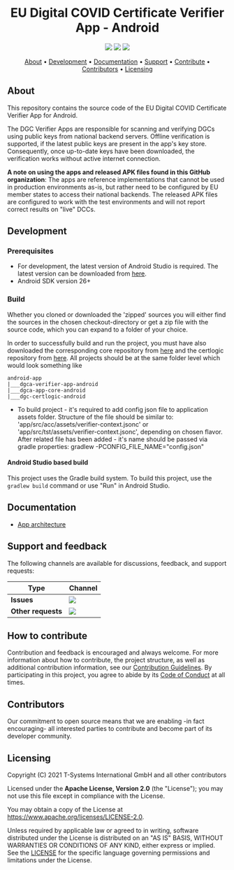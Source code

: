 <h1 align="center">
    EU Digital COVID Certificate Verifier App - Android
</h1>

<p align="center">
    <a href="/../../commits/" title="Last Commit"><img src="https://img.shields.io/github/last-commit/eu-digital-green-certificates/dgca-verifier-app-android?style=flat"></a>
    <a href="/../../issues" title="Open Issues"><img src="https://img.shields.io/github/issues/eu-digital-green-certificates/dgca-verifier-app-android?style=flat"></a>
    <a href="./LICENSE" title="License"><img src="https://img.shields.io/badge/License-Apache%202.0-green.svg?style=flat"></a>
</p>

<p align="center">
  <a href="#about">About</a> •
  <a href="#development">Development</a> •
  <a href="#documentation">Documentation</a> •
  <a href="#support-and-feedback">Support</a> •
  <a href="#how-to-contribute">Contribute</a> •
  <a href="#contributors">Contributors</a> •
  <a href="#licensing">Licensing</a>
</p>

## About

This repository contains the source code of the EU Digital COVID Certificate Verifier App for Android.

The DGC Verifier Apps are responsible for scanning and verifying DGCs using public keys from national backend servers. Offline verification is supported, if the latest public keys are present in the app's key store. Consequently, once up-to-date keys have been downloaded, the verification works without active internet connection. 

**A note on using the apps and released APK files found in this GitHub organization**: The apps are reference implementations that cannot be used in production environments as-is, but rather need to be configured by EU member states to access their national backends. The released APK files are configured to work with the test environments and will not report correct results on "live" DCCs.

## Development

### Prerequisites

- For development, the latest version of Android Studio is required. The latest version can be downloaded from [here](https://developer.android.com/studio/).
- Android SDK version 26+

### Build

Whether you cloned or downloaded the 'zipped' sources you will either find the sources in the chosen checkout-directory or get a zip file with the source code, which you can expand to a folder of your choice.

In order to successfully build and run the project, you must have also downloaded the corresponding core repository from [here](https://github.com/eu-digital-green-certificates/dgca-app-core-android) and the certlogic repository from [here](https://github.com/eu-digital-green-certificates/dgc-certlogic-android). All projects should be at the same folder level which would look something like

```
android-app
|___dgca-verifier-app-android
|___dgca-app-core-android
|___dgc-certlogic-android
```

- To build project - it's required to add config json file to application assets folder. Structure of the file should be similar to:
'app/src/acc/assets/verifier-context.jsonc' or 'app/src/tst/assets/verifier-context.jsonc', depending on chosen flavor.
After related file has been added - it's name should be passed via gradle properties:
gradlew -PCONFIG_FILE_NAME="config.json"

#### Android Studio based build

This project uses the Gradle build system. To build this project, use the `gradlew build` command or use "Run" in Android Studio.

## Documentation  

- [App architecture](/docs/architecture.md)

## Support and feedback

The following channels are available for discussions, feedback, and support requests:

| Type                     | Channel                                                |
| ------------------------ | ------------------------------------------------------ |
| **Issues**    | <a href="/../../issues" title="Open Issues"><img src="https://img.shields.io/github/issues/eu-digital-green-certificates/dgca-verifier-app-android?style=flat"></a>  |
| **Other requests**    | <a href="mailto:opensource@telekom.de" title="Email DGC Team"><img src="https://img.shields.io/badge/email-DGC%20team-green?logo=mail.ru&style=flat-square&logoColor=white"></a>   |

## How to contribute  

Contribution and feedback is encouraged and always welcome. For more information about how to contribute, the project structure, as well as additional contribution information, see our [Contribution Guidelines](./CONTRIBUTING.md). By participating in this project, you agree to abide by its [Code of Conduct](./CODE_OF_CONDUCT.md) at all times.

## Contributors  

Our commitment to open source means that we are enabling -in fact encouraging- all interested parties to contribute and become part of its developer community.

## Licensing

Copyright (C) 2021 T-Systems International GmbH and all other contributors

Licensed under the **Apache License, Version 2.0** (the "License"); you may not use this file except in compliance with the License.

You may obtain a copy of the License at https://www.apache.org/licenses/LICENSE-2.0.

Unless required by applicable law or agreed to in writing, software distributed under the License is distributed on an "AS IS" BASIS, WITHOUT WARRANTIES OR CONDITIONS OF ANY KIND, either express or implied. See the [LICENSE](./LICENSE) for the specific language governing permissions and limitations under the License.
